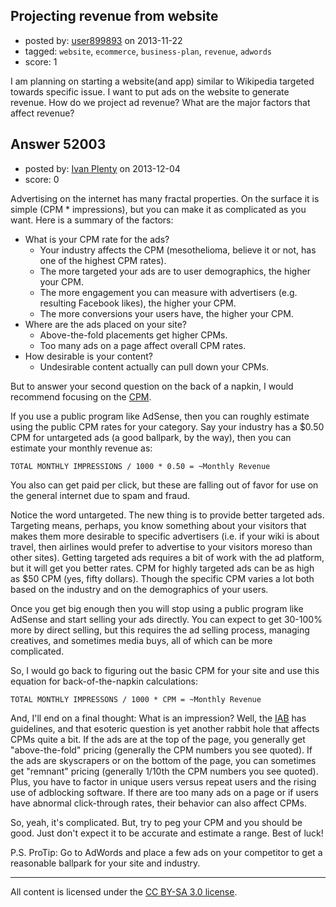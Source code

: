 ## Projecting revenue from website

- posted by: [user899893](https://stackexchange.com/users/-1/16977-user899893) on 2013-11-22
- tagged: `website`, `ecommerce`, `business-plan`, `revenue`, `adwords`
- score: 1

<p>I am planning on starting a website(and app) similar to Wikipedia targeted towards specific issue. I want to put ads on the website to generate revenue. How do we project ad revenue? What are the major factors that affect revenue? </p>



## Answer 52003

- posted by: [Ivan Plenty](https://stackexchange.com/users/-1/29891-ivan-plenty) on 2013-12-04
- score: 0

<p>Advertising on the internet has many fractal properties.  On the surface it is simple (CPM * impressions), but you can make it as complicated as you want.  Here is a summary of the factors:</p>

<ul>
<li>What is your CPM rate for the ads?
<ul>
<li>Your industry affects the CPM (mesothelioma, believe it or not, has one of the highest CPM rates). </li>
<li>The more targeted your ads are to user demographics, the higher your CPM.</li>
<li>The more engagement you can measure with advertisers (e.g. resulting Facebook likes), the higher your CPM.</li>
<li>The more conversions your users have, the higher your CPM.</li>
</ul></li>
<li>Where are the ads placed on your site?
<ul>
<li>Above-the-fold placements get higher CPMs.</li>
<li>Too many ads on a page affect overall CPM rates.</li>
</ul></li>
<li>How desirable is your content?
<ul>
<li>Undesirable content actually can pull down your CPMs.</li>
</ul></li>
</ul>

<p>But to answer your second question on the back of a napkin, I would recommend focusing on the <a href="https://support.google.com/adsense/answer/18196?hl=en" rel="nofollow">CPM</a>.</p>

<p>If you use a public program like AdSense, then you can roughly estimate using the public CPM rates for your category.  Say your industry has a $0.50 CPM for untargeted ads (a good ballpark, by the way), then you can estimate your monthly revenue as:</p>

<pre><code>TOTAL MONTHLY IMPRESSIONS / 1000 * 0.50 = ~Monthly Revenue
</code></pre>

<p>You also can get paid per click, but these are falling out of favor for use on the general internet due to spam and fraud.</p>

<p>Notice the word untargeted.  The new thing is to provide better targeted ads.  Targeting means, perhaps, you know something about your visitors that makes them more desirable to specific advertisers (i.e. if your wiki is about travel, then airlines would prefer to advertise to your visitors moreso than other sites).  Getting targeted ads requires a bit of work with the ad platform, but it will get you better rates.  CPM for highly targeted ads can be as high as $50 CPM (yes, fifty dollars).  Though the specific CPM varies a lot both based on the industry and on the demographics of your users.</p>

<p>Once you get big enough then you will stop using a public program like AdSense and start selling your ads directly.  You can expect to get 30-100% more by direct selling, but this requires the ad selling process, managing creatives, and sometimes media buys, all of which can be more complicated.</p>

<p>So, I would go back to figuring out the basic CPM for your site and use this equation for back-of-the-napkin calculations:</p>

<pre><code>TOTAL MONTHLY IMPRESSONS / 1000 * CPM = ~Monthly Revenue
</code></pre>

<p>And, I'll end on a final thought: What is an impression?  Well, the <a href="http://www.iab.net/iab_products_and_industry_services/1421/1443/1452" rel="nofollow">IAB</a> has guidelines, and that esoteric question is yet another rabbit hole that affects CPMs quite a bit.  If the ads are at the top of the page, you generally get "above-the-fold" pricing (generally the CPM numbers you see quoted).  If the ads are skyscrapers or on the bottom of the page, you can sometimes get "remnant" pricing (generally 1/10th the CPM numbers you see quoted).  Plus, you have to factor in unique users versus repeat users and the rising use of adblocking software.  If there are too many ads on a page or if users have abnormal click-through rates, their behavior can also affect CPMs.</p>

<p>So, yeah, it's complicated.  But, try to peg your CPM and you should be good.  Just don't expect it to be accurate and estimate a range.  Best of luck!</p>

<p>P.S. ProTip: Go to AdWords and place a few ads on your competitor to get a reasonable ballpark for your site and industry.</p>




---

All content is licensed under the [CC BY-SA 3.0 license](https://creativecommons.org/licenses/by-sa/3.0/).
